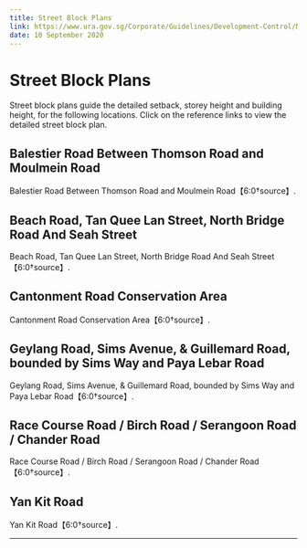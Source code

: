 ```yaml
---
title: Street Block Plans
link: https://www.ura.gov.sg/Corporate/Guidelines/Development-Control/Non-Residential/C-CI/Street-Block-Plans
date: 10 September 2020
---
```


# Street Block Plans

Street block plans guide the detailed setback, storey height and building height, for the following locations. Click on the reference links to view the detailed street block plan.

## Balestier Road Between Thomson Road and Moulmein Road
Balestier Road Between Thomson Road and Moulmein Road【6:0†source】.

## Beach Road, Tan Quee Lan Street, North Bridge Road And Seah Street
Beach Road, Tan Quee Lan Street, North Bridge Road And Seah Street【6:0†source】.

## Cantonment Road Conservation Area
Cantonment Road Conservation Area【6:0†source】.

## Geylang Road, Sims Avenue, & Guillemard Road, bounded by Sims Way and Paya Lebar Road
Geylang Road, Sims Avenue, & Guillemard Road, bounded by Sims Way and Paya Lebar Road【6:0†source】.

## Race Course Road / Birch Road / Serangoon Road / Chander Road
Race Course Road / Birch Road / Serangoon Road / Chander Road【6:0†source】.

## Yan Kit Road
Yan Kit Road【6:0†source】.

---



